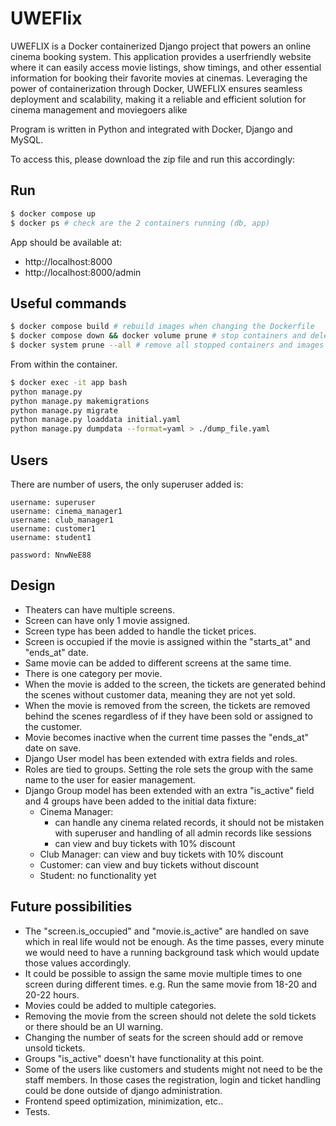 # UWEFlix
UWEFLIX is a Docker containerized Django project that powers an online cinema booking system. This application provides a userfriendly website where it can easily access movie listings, show timings, and other essential information for booking their favorite movies at cinemas. Leveraging the power of containerization through Docker, UWEFLIX ensures seamless deployment and scalability, making it a reliable and efficient solution for cinema management and moviegoers alike

Program is written in Python and integrated with Docker, Django and MySQL.

To access this, please download the zip file and run this accordingly:


## Run
```sh
$ docker compose up
$ docker ps # check are the 2 containers running (db, app)
```

App should be available at:
- http://localhost:8000
- http://localhost:8000/admin

## Useful commands

```sh
$ docker compose build # rebuild images when changing the Dockerfile
$ docker compose down && docker volume prune # stop containers and delete the data
$ docker system prune --all # remove all stopped containers and images
```

From within the container.
```sh
$ docker exec -it app bash
python manage.py
python manage.py makemigrations
python manage.py migrate
python manage.py loaddata initial.yaml
python manage.py dumpdata --format=yaml > ./dump_file.yaml
```

## Users

There are number of users, the only superuser added is:

```
username: superuser
username: cinema_manager1
username: club_manager1
username: customer1
username: student1

password: NnwNeE88
```


## Design

- Theaters can have multiple screens.
- Screen can have only 1 movie assigned.
- Screen type has been added to handle the ticket prices.
- Screen is occupied if the movie is assigned within the "starts_at" and "ends_at" date.
- Same movie can be added to different screens at the same time.
- There is one category per movie.
- When the movie is added to the screen, the tickets are generated behind the scenes without customer data, meaning they are not yet sold.
- When the movie is removed from the screen, the tickets are removed behind the scenes regardless of if they have been sold or assigned to the customer.
- Movie becomes inactive when the current time passes the "ends_at" date on save.
- Django User model has been extended with extra fields and roles.
- Roles are tied to groups. Setting the role sets the group with the same name to the user for easier management.
- Django Group model has been extended with an extra "is_active" field and 4 groups have been added to the initial data fixture:
  - Cinema Manager:
    - can handle any cinema related records, it should not be mistaken with superuser and handling of all admin records like sessions
    - can view and buy tickets with 10% discount
  - Club Manager: can view and buy tickets with 10% discount
  - Customer: can view and buy tickets without discount
  - Student: no functionality yet

## Future possibilities
- The "screen.is_occupied" and "movie.is_active" are handled on save which in real life would not be enough. As the time passes, every minute we would need to have a running background task which would update those values accordingly.
- It could be possible to assign the same movie multiple times to one screen during different times. e.g. Run the same movie from 18-20 and 20-22 hours.
- Movies could be added to multiple categories.
- Removing the movie from the screen should not delete the sold tickets or there should be an UI warning.
- Changing the number of seats for the screen should add or remove unsold tickets.
- Groups "is_active" doesn't have functionality at this point.
- Some of the users like customers and students might not need to be the staff members. In those cases the registration, login and ticket handling could be done outside of django administration.
- Frontend speed optimization, minimization, etc..
- Tests.

